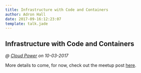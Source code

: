```yaml
---
title: Infrastructure with Code and Containers
author: Adron Hall
date: 2017-09-16:12:23:07
template: talk.jade
---
```

## Infrastructure with Code and Containers
*@ [Cloud Power](https://www.meetup.com/mscloud/) on 10-03-2017*

More details to come, for now, check out the meetup post [here](https://www.meetup.com/mscloud/events/243273397/).
